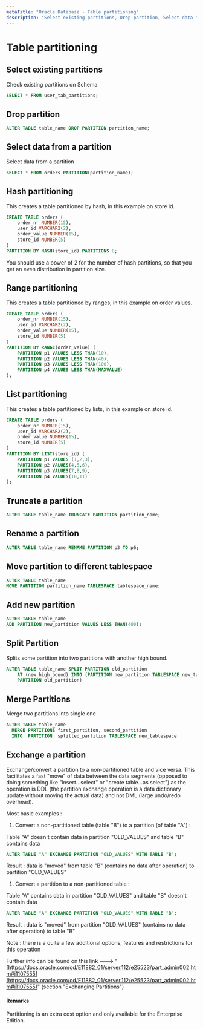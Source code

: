 ```yaml
---
metaTitle: "Oracle Database - Table partitioning"
description: "Select existing partitions, Drop partition, Select data from a partition, Hash partitioning, Range partitioning , List partitioning, Truncate a partition, Rename a partition, Move partition to different tablespace, Add new partition, Split Partition, Merge Partitions, Exchange a partition"
---
```


# Table partitioning




## Select existing partitions


Check existing partitions on Schema

```sql
SELECT * FROM user_tab_partitions;

```



## Drop partition


```sql
ALTER TABLE table_name DROP PARTITION partition_name;

```



## Select data from a partition


Select data from a partition

```sql
SELECT * FROM orders PARTITION(partition_name);

```



## Hash partitioning


This creates a table partitioned by hash, in this example on store id.

```sql
CREATE TABLE orders (
    order_nr NUMBER(15),
    user_id VARCHAR2(2),
    order_value NUMBER(15),
    store_id NUMBER(5)
) 
PARTITION BY HASH(store_id) PARTITIONS 8;

```

You should use a power of 2 for the number of hash partitions, so that you get an even distribution in partition size.



## Range partitioning 


This creates a table partitioned by ranges, in this example on order values.

```sql
CREATE TABLE orders (
    order_nr NUMBER(15),
    user_id VARCHAR2(2),
    order_value NUMBER(15),
    store_id NUMBER(5)
) 
PARTITION BY RANGE(order_value) (
    PARTITION p1 VALUES LESS THAN(10), 
    PARTITION p2 VALUES LESS THAN(40), 
    PARTITION p3 VALUES LESS THAN(100),
    PARTITION p4 VALUES LESS THAN(MAXVALUE)
); 

```



## List partitioning


This creates a table partitioned by lists, in this example on store id.

```sql
CREATE TABLE orders (
    order_nr NUMBER(15),
    user_id VARCHAR2(2),
    order_value NUMBER(15),
    store_id NUMBER(5)
) 
PARTITION BY LIST(store_id) (
    PARTITION p1 VALUES (1,2,3), 
    PARTITION p2 VALUES(4,5,6),
    PARTITION p3 VALUES(7,8,9),
    PARTITION p4 VALUES(10,11)
);

```



## Truncate a partition


```sql
ALTER TABLE table_name TRUNCATE PARTITION partition_name;

```



## Rename a partition


```sql
ALTER TABLE table_name RENAME PARTITION p3 TO p6;

```



## Move partition to different tablespace


```sql
ALTER TABLE table_name 
MOVE PARTITION partition_name TABLESPACE tablespace_name;

```



## Add new partition


```sql
ALTER TABLE table_name 
ADD PARTITION new_partition VALUES LESS THAN(400);

```



## Split Partition


Splits some partition into two partitions with another high bound.

```sql
ALTER TABLE table_name SPLIT PARTITION old_partition 
    AT (new_high_bound) INTO (PARTITION new_partition TABLESPACE new_tablespace,
    PARTITION old_partition)

```



## Merge Partitions


Merge two partitions into single one

```sql
ALTER TABLE table_name
  MERGE PARTITIONS first_partition, second_partition
  INTO  PARTITION  splitted_partition TABLESPACE new_tablespace

```



## Exchange a partition


Exchange/convert a partition to a non-partitioned table and vice versa. This facilitates a fast "move" of data between the data segments (opposed to doing something like "insert...select" or "create table...as select") as the operation is DDL (the partition exchange operation is a data dictionary update without moving the actual data) and not DML (large undo/redo overhead).

Most basic examples :

1. Convert a non-partitioned table (table "B") to a partition (of table "A") :

Table "A" doesn't contain data in partition "OLD_VALUES" and table "B" contains data

```sql
ALTER TABLE "A" EXCHANGE PARTITION "OLD_VALUES" WITH TABLE "B";

```

Result : data is "moved" from table "B" (contains no data after operation) to partition "OLD_VALUES"

1. Convert a partition to a non-partitioned table :

Table "A" contains data in partition "OLD_VALUES" and table "B" doesn't contain data

```sql
ALTER TABLE "A" EXCHANGE PARTITION "OLD_VALUES" WITH TABLE "B";

```

Result : data is "moved" from partition "OLD_VALUES" (contains no data after operation)  to table "B"

Note : there is a quite a few additional options, features and restrictions for this operation

Further info can be found on this link ---> "[https://docs.oracle.com/cd/E11882_01/server.112/e25523/part_admin002.htm#i1107555](https://docs.oracle.com/cd/E11882_01/server.112/e25523/part_admin002.htm#i1107555)" (section "Exchanging Partitions")



#### Remarks


Partitioning is an extra cost option and only available for the Enterprise Edition.

